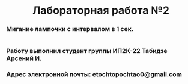 <h1 align="center">Лабораторная работа №2</h1>
<h3>Мигание лампочки с интервалом в 1 сек.</h3>
<h1/>
<h3>Работу выполнил студент группы ИП2К-22 Табидзе Арсений И.</h3>
<h3>Адрес электронной почты: etochtopochtao0@gmail.com</h3>
